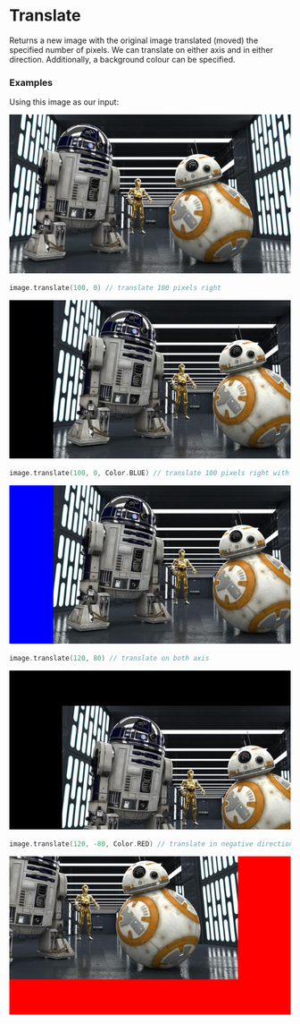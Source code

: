 Translate
=========

Returns a new image with the original image translated (moved) the specified number of pixels.
We can translate on either axis and in either direction. Additionally, a background colour can be specified.



### Examples

Using this image as our input:

![source image](images/input_640_360.jpg)


```kotlin
image.translate(100, 0) // translate 100 pixels right
```

![image](images/translate_100_0.jpg)



```kotlin
image.translate(100, 0, Color.BLUE) // translate 100 pixels right with specified bg
```

![image](images/translate_100_0_blue.jpg)



```kotlin
image.translate(120, 80) // translate on both axis
```

![image](images/translate_120_80.jpg)



```kotlin
image.translate(120, -80, Color.RED) // translate in negative directions with specified bg
```

![image](images/translate_-120_-80.jpg)
